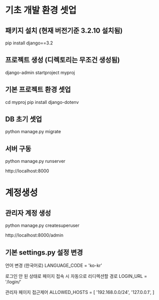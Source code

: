 # 기초 개발 환경 셋업

## 패키지 설치 (현재 버전기준 3.2.10 설치됨)
pip install django==3.2

## 프로젝트 생성 (디렉토리는 무조건 생성됨)
django-admin startproject myproj

## 기본 프로젝트 환경 셋업
cd myproj
pip install django-dotenv

## DB 초기 셋업
python manage.py migrate

## 서버 구동
python manage.py runserver

http://localhost:8000


# 계정생성

## 관리자 계정 생성
python manage.py createsuperuser

http://localhost:8000/admin

## 기본 settings.py 설정 변경
언어 변경 (한국어로)
LANGUAGE_CODE = 'ko-kr'

로그인 안 된 상태로 페이지 접속 시 자동으로 리디렉션할 경로
LOGIN_URL = '/login/'

관리자 페이지 접근제어
ALLOWED_HOSTS = [
    '192.168.0.0/24',
    '127.0.0.1',
]

